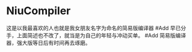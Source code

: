 # NiuCompiler
这是以我最喜欢的人也就是我女朋友名字为命名的简易版编译器
#Add
早已分手，上面简述也不改了，就当是为自己的年轻与冲动买单。
#Add
简易版编译器，强大版等日后有时间再去琢磨。
